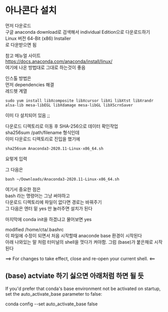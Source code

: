 # 아나콘다 설치
먼저 다운로드   
구글 anaconda download로 검색해서 individual Edition으로 다운로드하기   
Linux 버전 64-Bit (x86) Installer   
로 다운받으면 됨

참고 메뉴얼 사이트  
https://docs.anaconda.com/anaconda/install/linux/   
여기에 나온 방법대로 그대로 하는것이 좋음

인스톨 방법은   
먼저 dependencies 해결   
레드헷 계열  
```
sudo yum install libXcomposite libXcursor libXi libXtst libXrandr alsa-lib mesa-libEGL libXdamage mesa-libGL libXScrnSaver
```
이미 다 설치되어 있음 ;; 

다운로드 디렉토리로 이동 후 SHA-256으로 데이터 확인작업   
sha256sum /path/filename 형식인데   
이미 다운로드 디렉토리로 진입을 했기에  

```
sha256sum Anaconda3-2020.11-Linux-x86_64.sh
```
요렇게 입력

그 다음은
```
bash ~/Downloads/Anaconda3-2020.11-Linux-x86_64.sh
```

여기서 중요한 점은   
bash 라는 명령어는 그냥 써야하고    
다운로드 디렉토리에 파일이 없다면 경로는 바꿔주기   
그 다음은 엔터 밑 yes 만 눌러주면 설치가 된다

마지막에 conda init을 하겠냐고 물어보면 yes  

modified      /home/cta/.bashrc   
이 파일에 수정이 되면서 처음 시작할때 anaconde base 환경이 시작된다    
아래 나와있는 말 처럼 터미널의 shell을 껏다가 켜야함. 그럼 (base)가 붙은채로 시작된다   

==> For changes to take effect, close and re-open your current shell. <==


## (base) actviate 하기 싫으면 아래처럼 하면 될 듯
If you'd prefer that conda's base environment not be activated on startup, 
   set the auto_activate_base parameter to false: 

conda config --set auto_activate_base false

